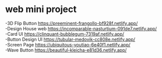 # web mini project
-3D Flip Button
https://preeminent-frangollo-bf928f.netlify.app/
<br>
-Design House web
https://incomparable-nasturtium-091de7.netlify.app/
<br>
-Card UI
https://clinquant-bubblegum-7319af.netlify.app/
<br>
-Button Design UI
https://tubular-medovik-cc808e.netlify.app/
<br>
-Screen Page
https://ubiquitous-youtiao-6e40f1.netlify.app/
<br>
-Wave Button
https://beautiful-kleicha-e81d36.netlify.app/
